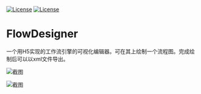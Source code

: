 [![License](https://img.shields.io/badge/license-anti996-green.svg)](https://github.com/wanlinus/Anti996-License/blob/master/LICENSE)
[![License](https://img.shields.io/badge/license-Apache-green.svg)](https://github.com/xiaoke1256/FlowDesigner/blob/master/LICENSE)

FlowDesigner
===
一个用H5实现的工作流引擎的可视化编辑器。可在其上绘制一个流程图。完成绘制后可以以xml文件导出。 

![截图](https://github.com/xiaoke1256/FlowDesigner/blob/master/imgAndDoc/img/food_product_flow_small.jpg)

![截图](https://github.com/xiaoke1256/FlowDesigner/blob/master/imgAndDoc/img/output_small.jpg)
